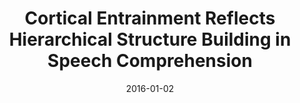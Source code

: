---
title: "Cortical Entrainment Reflects Hierarchical Structure Building in Speech Comprehension"
collection: publications
permalink: /publication/2016_cortical-entrainment-reflects-hierarchical-structu
date: 2016-01-02
year: 2016
venue: 'Nature Neuroscience'
authors: 'Ding N, Melloni L, Tian X, Zhang H, Poeppel D'
number: '132'
citation: 'Ding N, Melloni L, Tian X, Zhang H, Poeppel D (2016). Cortical Entrainment Reflects Hierarchical Structure Building in Speech Comprehension. Nature Neuroscience.'
category: 'article'
---